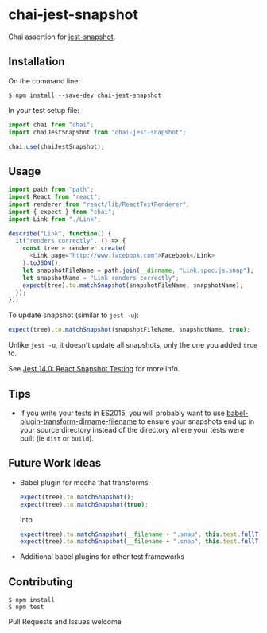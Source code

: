 # chai-jest-snapshot

Chai assertion for [jest-snapshot](https://facebook.github.io/jest/blog/2016/07/27/jest-14.html).

## Installation
On the command line:
```
$ npm install --save-dev chai-jest-snapshot
```

In your test setup file:
```js
import chai from "chai";
import chaiJestSnapshot from "chai-jest-snapshot";

chai.use(chaiJestSnapshot);
```

## Usage
```js
import path from "path";
import React from "react";
import renderer from "react/lib/ReactTestRenderer";
import { expect } from "chai";
import Link from "./Link";

describe("Link", function() {
  it("renders correctly", () => {
    const tree = renderer.create(
      <Link page="http://www.facebook.com">Facebook</Link>
    ).toJSON();
    let snapshotFileName = path.join(__dirname, "Link.spec.js.snap");
    let snapshotName = "Link renders correctly";
    expect(tree).to.matchSnapshot(snapshotFileName, snapshotName);
  });
});
```

To update snapshot (similar to `jest -u`):
```js
expect(tree).to.matchSnapshot(snapshotFileName, snapshotName, true);
```
Unlike `jest -u`, it doesn't update all snapshots, only the one you added `true` to.

See [Jest 14.0: React Snapshot Testing](https://facebook.github.io/jest/blog/2016/07/27/jest-14.html) for more info.

## Tips
* If you write your tests in ES2015, you will probably want to use [babel-plugin-transform-dirname-filename](https://github.com/TooTallNate/babel-plugin-transform-dirname-filename) to ensure your snapshots end up in your source directory instead of the directory where your tests were built (ie `dist` or `build`).

## Future Work Ideas
* Babel plugin for mocha that transforms:
  ```js
  expect(tree).to.matchSnapshot();
  expect(tree).to.matchSnapshot(true);
  ```
  into
  ```js
  expect(tree).to.matchSnapshot(__filename + ".snap", this.test.fullTitle());
  expect(tree).to.matchSnapshot(__filename + ".snap", this.test.fullTitle(), true);
  ```
* Additional babel plugins for other test frameworks

## Contributing
```
$ npm install
$ npm test
```
Pull Requests and Issues welcome
